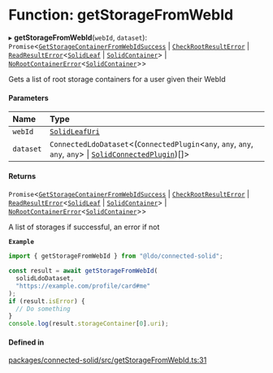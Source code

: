 # Function: getStorageFromWebId

▸ **getStorageFromWebId**(`webId`, `dataset`): `Promise`\<[`GetStorageContainerFromWebIdSuccess`](../classes/GetStorageContainerFromWebIdSuccess.md) \| [`CheckRootResultError`](../types/CheckRootResultError.md) \| [`ReadResultError`](../types/ReadResultError.md)\<[`SolidLeaf`](../classes/SolidLeaf.md) \| [`SolidContainer`](../classes/SolidContainer.md)\> \| [`NoRootContainerError`](../classes/NoRootContainerError.md)\<[`SolidContainer`](../classes/SolidContainer.md)\>\>

Gets a list of root storage containers for a user given their WebId

#### Parameters

| Name | Type |
| :------ | :------ |
| `webId` | [`SolidLeafUri`](../types/SolidLeafUri.md) |
| `dataset` | `ConnectedLdoDataset`\<(`ConnectedPlugin`\<`any`, `any`, `any`, `any`, `any`\> \| [`SolidConnectedPlugin`](../interfaces/SolidConnectedPlugin.md))[]\> |

#### Returns

`Promise`\<[`GetStorageContainerFromWebIdSuccess`](../classes/GetStorageContainerFromWebIdSuccess.md) \| [`CheckRootResultError`](../types/CheckRootResultError.md) \| [`ReadResultError`](../types/ReadResultError.md)\<[`SolidLeaf`](../classes/SolidLeaf.md) \| [`SolidContainer`](../classes/SolidContainer.md)\> \| [`NoRootContainerError`](../classes/NoRootContainerError.md)\<[`SolidContainer`](../classes/SolidContainer.md)\>\>

A list of storages if successful, an error if not

**`Example`**

```typescript
import { getStorageFromWebId } from "@ldo/connected-solid";

const result = await getStorageFromWebId(
  solidLdoDataset,
  "https://example.com/profile/card#me"
);
if (result.isError) {
  // Do something
}
console.log(result.storageContainer[0].uri);
```

#### Defined in

[packages/connected-solid/src/getStorageFromWebId.ts:31](https://github.com/o-development/ldo/blob/db87958cb6f858f6cf7340ba5d9536a3a794d587/packages/connected-solid/src/getStorageFromWebId.ts#L31)
